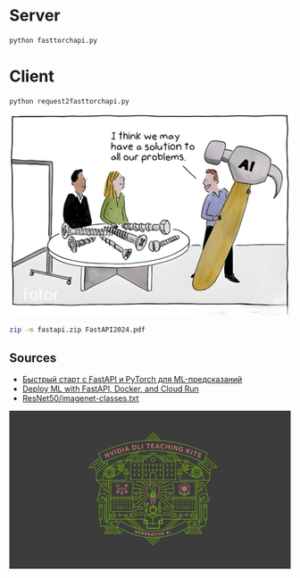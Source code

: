 # Server
 
```bash
python fasttorchapi.py
```
 
# Client
 
```bash
python request2fasttorchapi.py
```
 
![](https://raw.githubusercontent.com/tonypithony/FAP-AI/refs/heads/main/ai.png)
 
```bash
zip -m fastapi.zip FastAPI2024.pdf
```
 
## Sources
 
* [Быстрый старт с FastAPI и PyTorch для ML-предсказаний](https://yourtodo.life/ru/posts/byistryij-start-s-fastapi-i-pytorch-dlya-ml-predskazanij/)
* [Deploy ML with FastAPI, Docker, and Cloud Run](https://syndicai.co/blog/deploy-ml-model-with-fastapi.html)
* [ResNet50/imagenet-classes.txt](https://github.com/BigWZhu/ResNet50/blob/master/imagenet-classes.txt?ref=blog.roboflow.com&ysclid=m7or4g3x8t143501012)

![](https://raw.githubusercontent.com/tonypithony/FAP-AI/refs/heads/main/nvidia.jpg)
